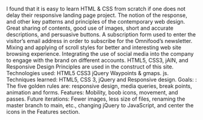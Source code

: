 I found that it is easy to learn HTML & CSS from scratch if one does not delay their responsive landing page project.
The notion of the response, and other key patterns and principles of the contemporary web design.
Great sharing of contents, good use of images, short and accurate descriptions, and persuasive buttons.
A subscription form used to enter the visitor’s email address in order to subscribe for the Omnifood’s newsletter.
Mixing and applying of scroll styles for better and interesting web site browsing experience.
Integrating the use of social media into the company to engage with the brand on different accounts.
HTML5, CSS3, jAIN, and Responsive Design Principles are used in the construct of this site.
Technologies used: HTML5 CSS3 jQuery Waypoints & gmaps. js.
Techniques learned: HTML5, CSS 3, jQuery and Responsive design.
Goals: : The five golden rules are: responsive design, media queries, break points, animation and forms.
Features: Mobility, boob icons, movement, and passes.
Future iterations: Fewer images, less size of files, renaming the master branch to main, etc., changing jQuery to JavaScript, and center the icons in the Features section.
